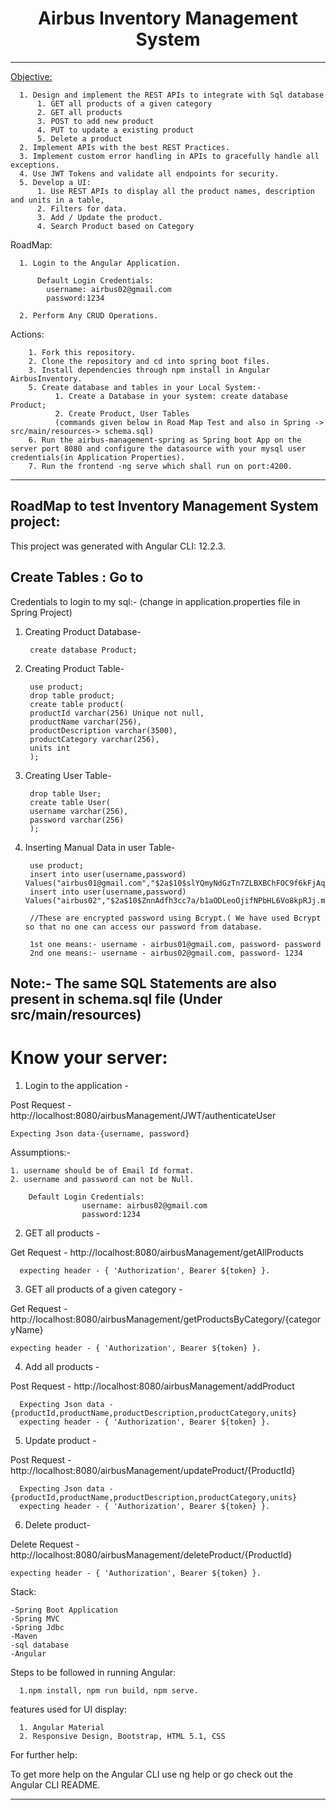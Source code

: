  <h1 align="center"> Airbus Inventory Management System</h1>
 
 ---
 
  [Objective:](https://github.com/Akash-goyal-github/Inventory-Management-System/blob/main/Problem%20Statement.PNG) 

      1. Design and implement the REST APIs to integrate with Sql database
          1. GET all products of a given category
          2. GET all products
          3. POST to add new product
          4. PUT to update a existing product
          5. Delete a product
      2. Implement APIs with the best REST Practices.
      3. Implement custom error handling in APIs to gracefully handle all exceptions.
      4. Use JWT Tokens and validate all endpoints for security.
      5. Develop a UI:
          1. Use REST APIs to display all the product names, description and units in a table, 
          2. Filters for data.
          3. Add / Update the product.
          4. Search Product based on Category


  RoadMap:
  
      1. Login to the Angular Application.
          
          Default Login Credentials:
            username: airbus02@gmail.com
            password:1234
            
      2. Perform Any CRUD Operations.

  Actions:

        1. Fork this repository.
        2. Clone the repository and cd into spring boot files.
        3. Install dependencies through npm install in Angular AirbusInventory.
        5. Create database and tables in your Local System:-
              1. Create a Database in your system: create database Product;
              2. Create Product, User Tables
              (commands given below in Road Map Test and also in Spring -> src/main/resources-> schema.sql)
        6. Run the airbus-management-spring as Spring boot App on the server port 8080 and configure the datasource with your mysql user credentials(in Application Properties).
        7. Run the frontend -ng serve which shall run on port:4200.
        
---

RoadMap to test Inventory Management System project:
-----------------------------------------------------------------------------------------------

This project was generated with Angular CLI: 12.2.3.

Create Tables : Go to  
-----------------------------------------------------------------------------------------------
	
Credentials to login to my sql:- (change in application.properties file in Spring Project)

1. Creating Product Database-

        create database Product;
	
2. Creating Product Table-
	
	    use product;
        drop table product;
        create table product(
        productId varchar(256) Unique not null,
        productName varchar(256),
        productDescription varchar(3500),
        productCategory varchar(256),
        units int
        );

3. Creating User Table-

	
        drop table User;
        create table User(
        username varchar(256),
        password varchar(256)
        );

4. Inserting Manual Data in user Table-

		use product;
		insert into user(username,password) Values("airbus01@gmail.com","$2a$10$slYQmyNdGzTn7ZLBXBChFOC9f6kFjAqPhccnP6DxlWXx2lPk1C3G6");
		insert into user(username,password) Values("airbus02","$2a$10$ZnnAdfh3cc7a/b1aODLeoOjifNPbHL6Vo8kpRJj.muPsVp1697hJO");
		
		//These are encrypted password using Bcrypt.( We have used Bcrypt so that no one can access our password from database.
		
		1st one means:- username - airbus01@gmail.com, password- password
		2nd one means:- username - airbus02@gmail.com, password- 1234


Note:- The same SQL Statements are also present in schema.sql file (Under src/main/resources)
-----------------------------------------------------------------------------------------------


# Know your server:

1. Login to the application -

Post Request - http://localhost:8080/airbusManagement/JWT/authenticateUser

    Expecting Json data-{username, password}

Assumptions:-

    1. username should be of Email Id format.
    2. username and password can not be Null.

        Default Login Credentials:
                    username: airbus02@gmail.com
                    password:1234

2. GET all products -

Get Request - http://localhost:8080/airbusManagement/getAllProducts 
 
      expecting header - { 'Authorization', Bearer ${token} }.


3. GET all products of a given category -

Get Request - http://localhost:8080/airbusManagement/getProductsByCategory/{categoryName} 

    expecting header - { 'Authorization', Bearer ${token} }.

4. Add all products -

Post Request - http://localhost:8080/airbusManagement/addProduct 

      Expecting Json data - {productId,productName,productDescription,productCategory,units} 
      expecting header - { 'Authorization', Bearer ${token} }.


5. Update product -

Post Request - http://localhost:8080/airbusManagement/updateProduct/{ProductId} 

      Expecting Json data - {productId,productName,productDescription,productCategory,units} 
      expecting header - { 'Authorization', Bearer ${token} }.
    

6. Delete product-

Delete Request - http://localhost:8080/airbusManagement/deleteProduct/{ProductId}

    expecting header - { 'Authorization', Bearer ${token} }.


Stack:

    -Spring Boot Application
    -Spring MVC
    -Spring Jdbc
    -Maven
    -sql database
    -Angular


Steps to be followed in running Angular:

      1.npm install, npm run build, npm serve.

features used for UI display:

      1. Angular Material
      2. Responsive Design, Bootstrap, HTML 5.1, CSS

For further help:

To get more help on the Angular CLI use ng help or go check out the Angular CLI README.

-----------------------------------------------------------------------------------------------

